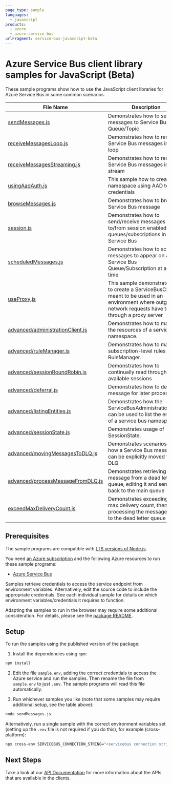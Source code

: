 ```yaml
---
page_type: sample
languages:
  - javascript
products:
  - azure
  - azure-service-bus
urlFragment: service-bus-javascript-beta
---
```


# Azure Service Bus client library samples for JavaScript (Beta)

These sample programs show how to use the JavaScript client libraries for Azure Service Bus in some common scenarios.

| **File Name**                                                       | **Description**                                                                                                                                                |
| ------------------------------------------------------------------- | -------------------------------------------------------------------------------------------------------------------------------------------------------------- |
| [sendMessages.js][sendmessages]                                     | Demonstrates how to send messages to Service Bus Queue/Topic                                                                                                   |
| [receiveMessagesLoop.js][receivemessagesloop]                       | Demonstrates how to receive Service Bus messages in a loop                                                                                                     |
| [receiveMessagesStreaming.js][receivemessagesstreaming]             | Demonstrates how to receive Service Bus messages in a stream                                                                                                   |
| [usingAadAuth.js][usingaadauth]                                     | This sample how to create a namespace using AAD token credentials                                                                                              |
| [browseMessages.js][browsemessages]                                 | Demonstrates how to browse a Service Bus message                                                                                                               |
| [session.js][session]                                               | Demonstrates how to send/receive messages to/from session enabled queues/subscriptions in Service Bus                                                          |
| [scheduledMessages.js][scheduledmessages]                           | Demonstrates how to schedule messages to appear on a Service Bus Queue/Subscription at a later time                                                            |
| [useProxy.js][useproxy]                                             | This sample demonstrates how to create a ServiceBusClient meant to be used in an environment where outgoing network requests have to go through a proxy server |
| [advanced/administrationClient.js][advanced_administrationclient]   | Demonstrates how to manage the resources of a service bus namespace.                                                                                           |
| [advanced/ruleManager.js][advanced_rulemanager]                     | Demonstrates how to manage subscription-level rules using RuleManager.                                                                                         |
| [advanced/sessionRoundRobin.js][advanced_sessionroundrobin]         | Demonstrates how to continually read through all the available sessions                                                                                        |
| [advanced/deferral.js][advanced_deferral]                           | Demonstrates how to defer a message for later processing.                                                                                                      |
| [advanced/listingEntities.js][advanced_listingentities]             | Demonstrates how the ServiceBusAdministrationClient can be used to list the entities of a service bus namespace                                                |
| [advanced/sessionState.js][advanced_sessionstate]                   | Demonstrates usage of SessionState.                                                                                                                            |
| [advanced/movingMessagesToDLQ.js][advanced_movingmessagestodlq]     | Demonstrates scenarios as to how a Service Bus message can be explicitly moved to the DLQ                                                                      |
| [advanced/processMessageFromDLQ.js][advanced_processmessagefromdlq] | Demonstrates retrieving a message from a dead letter queue, editing it and sending it back to the main queue                                                   |
| [exceedMaxDeliveryCount.js][exceedmaxdeliverycount]                 | Demonstrates exceeding the max delivery count, then processing the messages sent to the dead letter queue                                                      |

## Prerequisites

The sample programs are compatible with [LTS versions of Node.js](https://nodejs.org/about/releases/).

You need [an Azure subscription][freesub] and the following Azure resources to run these sample programs:

- [Azure Service Bus][createinstance_azureservicebus]

Samples retrieve credentials to access the service endpoint from environment variables. Alternatively, edit the source code to include the appropriate credentials. See each individual sample for details on which environment variables/credentials it requires to function.

Adapting the samples to run in the browser may require some additional consideration. For details, please see the [package README][package].

## Setup

To run the samples using the published version of the package:

1. Install the dependencies using `npm`:

```bash
npm install
```

2. Edit the file `sample.env`, adding the correct credentials to access the Azure service and run the samples. Then rename the file from `sample.env` to just `.env`. The sample programs will read this file automatically.

3. Run whichever samples you like (note that some samples may require additional setup, see the table above):

```bash
node sendMessages.js
```

Alternatively, run a single sample with the correct environment variables set (setting up the `.env` file is not required if you do this), for example (cross-platform):

```bash
npx cross-env SERVICEBUS_CONNECTION_STRING="<servicebus connection string>" QUEUE_NAME="<queue name>" node sendMessages.js
```

## Next Steps

Take a look at our [API Documentation][apiref] for more information about the APIs that are available in the clients.

[sendmessages]: https://github.com/Azure/azure-sdk-for-js/blob/main/sdk/servicebus/service-bus/samples/v7-beta/javascript/sendMessages.js
[receivemessagesloop]: https://github.com/Azure/azure-sdk-for-js/blob/main/sdk/servicebus/service-bus/samples/v7-beta/javascript/receiveMessagesLoop.js
[receivemessagesstreaming]: https://github.com/Azure/azure-sdk-for-js/blob/main/sdk/servicebus/service-bus/samples/v7-beta/javascript/receiveMessagesStreaming.js
[usingaadauth]: https://github.com/Azure/azure-sdk-for-js/blob/main/sdk/servicebus/service-bus/samples/v7-beta/javascript/usingAadAuth.js
[browsemessages]: https://github.com/Azure/azure-sdk-for-js/blob/main/sdk/servicebus/service-bus/samples/v7-beta/javascript/browseMessages.js
[session]: https://github.com/Azure/azure-sdk-for-js/blob/main/sdk/servicebus/service-bus/samples/v7-beta/javascript/session.js
[scheduledmessages]: https://github.com/Azure/azure-sdk-for-js/blob/main/sdk/servicebus/service-bus/samples/v7-beta/javascript/scheduledMessages.js
[useproxy]: https://github.com/Azure/azure-sdk-for-js/blob/main/sdk/servicebus/service-bus/samples/v7-beta/javascript/useProxy.js
[advanced_administrationclient]: https://github.com/Azure/azure-sdk-for-js/blob/main/sdk/servicebus/service-bus/samples/v7-beta/javascript/advanced/administrationClient.js
[advanced_rulemanager]: https://github.com/Azure/azure-sdk-for-js/blob/main/sdk/servicebus/service-bus/samples/v7-beta/javascript/advanced/ruleManager.js
[advanced_sessionroundrobin]: https://github.com/Azure/azure-sdk-for-js/blob/main/sdk/servicebus/service-bus/samples/v7-beta/javascript/advanced/sessionRoundRobin.js
[advanced_deferral]: https://github.com/Azure/azure-sdk-for-js/blob/main/sdk/servicebus/service-bus/samples/v7-beta/javascript/advanced/deferral.js
[advanced_listingentities]: https://github.com/Azure/azure-sdk-for-js/blob/main/sdk/servicebus/service-bus/samples/v7-beta/javascript/advanced/listingEntities.js
[advanced_sessionstate]: https://github.com/Azure/azure-sdk-for-js/blob/main/sdk/servicebus/service-bus/samples/v7-beta/javascript/advanced/sessionState.js
[advanced_movingmessagestodlq]: https://github.com/Azure/azure-sdk-for-js/blob/main/sdk/servicebus/service-bus/samples/v7-beta/javascript/advanced/movingMessagesToDLQ.js
[advanced_processmessagefromdlq]: https://github.com/Azure/azure-sdk-for-js/blob/main/sdk/servicebus/service-bus/samples/v7-beta/javascript/advanced/processMessageFromDLQ.js
[exceedmaxdeliverycount]: https://github.com/Azure/azure-sdk-for-js/blob/main/sdk/servicebus/service-bus/samples/v7-beta/javascript/exceedMaxDeliveryCount.js
[apiref]: https://docs.microsoft.com/javascript/api/@azure/service-bus
[freesub]: https://azure.microsoft.com/free/
[createinstance_azureservicebus]: https://docs.microsoft.com/azure/service-bus-messaging
[package]: https://github.com/Azure/azure-sdk-for-js/tree/main/sdk/servicebus/service-bus/README.md
